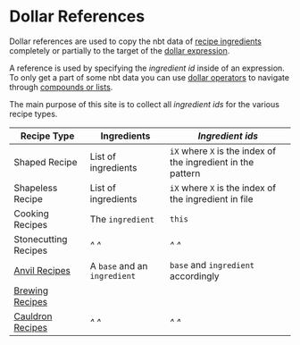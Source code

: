 # Dollar References
Dollar references are used to copy the nbt data of [recipe ingredients](../../recipe-parts/ingredients/ingredients) completely or partially to the target of the [dollar expression](../dollars).

A reference is used by specifying the _ingredient id_ inside of an expression. To only get a part of some nbt data you can use [dollar operators](../dollars#operators) to navigate through [compounds or lists](../dollars#data-types).

The main purpose of this site is to collect all _ingredient ids_ for the various recipe types.

| Recipe Type          | Ingredients                  | _Ingredient ids_                                             |
| -------------------- | ---------------------------- | ------------------------------------------------------------ |
| Shaped Recipe        | List of ingredients          | `iX` where `X` is the index of the ingredient in the pattern |
| Shapeless Recipe     | List of ingredients          | `iX` where `X` is the index of the ingredient in file        |
| Cooking Recipes      | The `ingredient`             | `this`                                                       |
| Stonecutting Recipes |_^                          ^_|_^                                                          ^_|
| [Anvil Recipes]      | A `base` and an `ingredient` | `base` and `ingredient` accordingly                          |
| [Brewing Recipes]    |                              |                                                              |
| [Cauldron Recipes]   |_^                          ^_|_^                                                          ^_|

[Anvil Recipes]: ../../recipe-types/anvil
[Brewing Recipes]: ../../recipe-types/brewing
[Cauldron Recipes]: ../../recipe-types/cauldron

